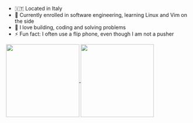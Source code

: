 - 🇮🇹 Located in Italy
- 🌱 Currently enrolled in software engineering, learning Linux and Vim on the side
- 💙 I love building, coding and solving problems
- ⚡ Fun fact: I often use a flip phone, even though I am not a pusher


<a href="https://github.com/anuraghazra/github-readme-stats">
  <img height=200 align="center" src="https://github-readme-stats.vercel.app/api?username=Zi0LEO" />
</a>
<a href="https://github.com/anuraghazra/convoychat">
  <img height=200 align="center" src="https://github-readme-stats.vercel.app/api/top-langs?username=Zi0LEO&&langs_count=8&card_width=320" />
</a>
<!---
Zi0LEO/Zi0LEO is a ✨ special ✨ repository because its `README.md` (this file) appears on your GitHub profile.
You can click the Preview link to take a look at your changes.
--->
